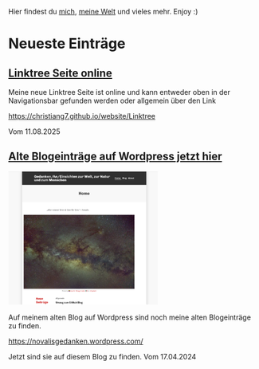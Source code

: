 
Hier findest du [mich](About_Me.md), [meine Welt](Blog.md) und vieles mehr.
Enjoy :)

# Neueste Einträge

## [Linktree Seite online](https://christiang7.github.io/website/Linktree)

Meine neue Linktree Seite ist online und kann entweder oben in der Navigationsbar gefunden werden oder allgemein über den Link

https://christiang7.github.io/website/Linktree

Vom 11.08.2025

## [Alte Blogeinträge auf Wordpress jetzt hier](Blog/Alte_Blogeinträge_auf_Wordpress.md)
[ <div>  <img width="300" src="./Media/Screenshot-NovalisGedanken-wordpress.png"/> <div>](Blog/Alte_Blogeinträge_auf_Wordpress.md)

Auf meinem alten Blog auf Wordpress sind noch meine alten Blogeinträge zu finden. 

https://novalisgedanken.wordpress.com/

Jetzt sind sie auf diesem Blog zu finden. Vom 17.04.2024

